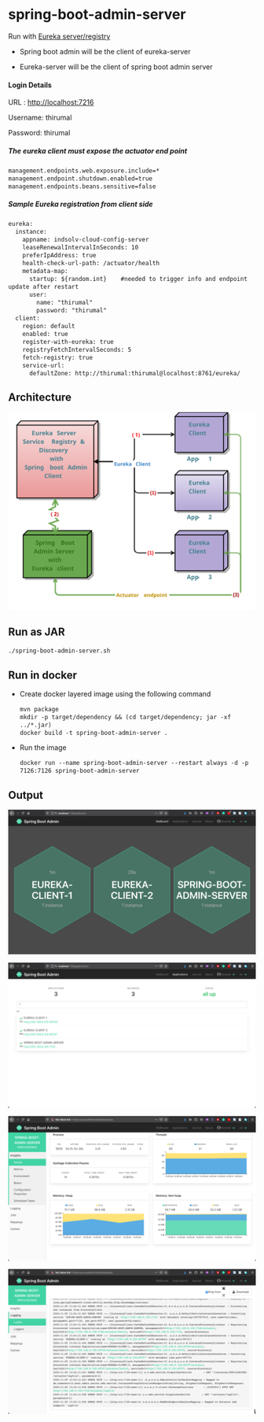 # spring-boot-admin-server

Run with [Eureka server/registry](https://github.com/M-Thirumal/eureka-server) 

* Spring boot admin will be the client of eureka-server

* Eureka-server will be the client of spring boot admin server

#### Login Details

URL     : [http://localhost:7216](http://localhost:7216)

Username: thirumal

Password: thirumal


##### The eureka client must expose the actuator end point


	management.endpoints.web.exposure.include=*
	management.endpoint.shutdown.enabled=true
	management.endpoints.beans.sensitive=false


##### Sample Eureka registration from client side


	eureka:
	  instance:
	    appname: indsolv-cloud-config-server
	    leaseRenewalIntervalInSeconds: 10
	    preferIpAddress: true
	    health-check-url-path: /actuator/health
	    metadata-map:
	      startup: ${random.int}    #needed to trigger info and endpoint update after restart
	      user:
	        name: "thirumal"
	        password: "thirumal"
	  client:
	    region: default
	    enabled: true
	    register-with-eureka: true
	    registryFetchIntervalSeconds: 5
	    fetch-registry: true
	    service-url:
	      defaultZone: http://thirumal:thirumal@localhost:8761/eureka/


## Architecture

![Spring-boot-Admin-server-client-with-eureka](output/Spring-boot-Admin-server-client-with-eureka.svg)

## Run as JAR

	./spring-boot-admin-server.sh
	
## Run in docker

* Create docker layered image using the following command
	
      mvn package
      mkdir -p target/dependency && (cd target/dependency; jar -xf ../*.jar)
      docker build -t spring-boot-admin-server .
	
* Run the image
	
      docker run --name spring-boot-admin-server --restart always -d -p 7126:7126 spring-boot-admin-server

## Output

![1.png](output/1.png)

![2.png](output/2.png)

![3.png](output/3.png)

![4.png](output/4.png)
